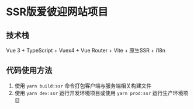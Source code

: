 # SSR版爱彼迎网站项目
## 技术栈
Vue 3 + TypeScript + Vuex4 + Vue Router + Vite + 原生SSR + i18n
## 代码使用方法
1. 使用 ` yarn build:ssr ` 命令打包客户端与服务端相关构建文件
2. 使用 ` yarn dev:ssr ` 运行开发环境项目或使用 ` yarn prod:ssr ` 运行生产环境项目